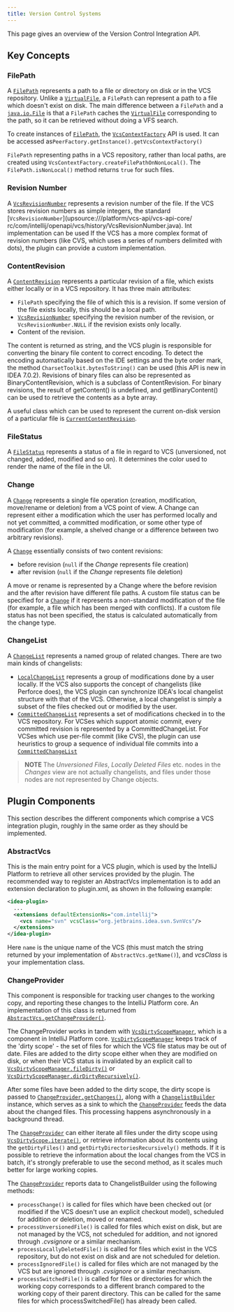 ```yaml
---
title: Version Control Systems
---
```

<!-- Copyright 2000-2020 JetBrains s.r.o. and other contributors. Use of this source code is governed by the Apache 2.0 license that can be found in the LICENSE file. -->

This page gives an overview of the Version Control Integration API.

## Key Concepts

### FilePath

A [`FilePath`](upsource:///platform/platform-api/src/com/intellij/openapi/vcs/FilePath.java) represents a path to a file or directory on disk or in the VCS repository.
Unlike a [`VirtualFile`](upsource:///platform/core-api/src/com/intellij/openapi/vfs/VirtualFile.java), a `FilePath` can represent a path to a file which doesn't exist on disk.
The main difference between a `FilePath` and a [`java.io.File`](https://docs.oracle.com/javase/8/docs/api/java/io/File.html) is that a `FilePath` caches the [`VirtualFile`](upsource:///platform/core-api/src/com/intellij/openapi/vfs/VirtualFile.java) corresponding to the path, so it can be retrieved without doing a VFS search.

To create instances of [`FilePath`](upsource:///platform/platform-api/src/com/intellij/openapi/vcs/FilePath.java), the [`VcsContextFactory`](upsource:///platform/vcs-api/src/com/intellij/openapi/vcs/actions/VcsContextFactory.java) API is used.
It can be accessed as`PeerFactory.getInstance().getVcsContextFactory()`

`FilePath` representing paths in a VCS repository, rather than local paths, are created using
`VcsContextFactory.createFilePathOnNonLocal()`. The `FilePath.isNonLocal()` method returns `true` for such files.

### Revision Number

A [`VcsRevisionNumber`](upsource:///platform/vcs-api/vcs-api-core/src/com/intellij/openapi/vcs/history/VcsRevisionNumber.java) represents a revision number of the file.
If the VCS stores revision numbers as simple integers, the standard [`VcsRevisionNumber`](upsource:///platform/vcs-api/vcs-api-core/ rc/com/intellij/openapi/vcs/history/VcsRevisionNumber.java). Int implementation can be used 
If the VCS has a more complex format of revision numbers (like CVS, which uses a series of numbers delimited with dots), the plugin can provide a custom implementation.

### ContentRevision

A [`ContentRevision`](upsource:///platform/vcs-api/vcs-api-core/src/com/intellij/openapi/vcs/changes/ContentRevision.java) represents a particular revision of a file, which exists either locally or in a VCS repository.
It has three main attributes:

* `FilePath` specifying the file of which this is a revision. If some version of the file exists locally, this should be a local path.
* [`VcsRevisionNumber`](upsource:///platform/vcs-api/vcs-api-core/src/com/intellij/openapi/vcs/history/VcsRevisionNumber.java) specifying the revision number of the revision, or `VcsRevisionNumber.NULL` if the revision exists only locally.
* Content of the revision.

The content is returned as string, and the VCS plugin is responsible for converting the binary file content to correct encoding.
To detect the encoding automatically based on the IDE settings and the byte order mark, the method `CharsetToolkit.bytesToString()` can be used (this API is new in IDEA 7.0.2).
Revisions of binary files can also be represented as BinaryContentRevision, which is a subclass of ContentRevision.
For binary revisions, the result of getContent() is undefined, and getBinaryContent() can be used to retrieve the contents as a byte array.

A useful class which can be used to represent the current on-disk version of a particular file is [`CurrentContentRevision`](upsource:///platform/vcs-api/src/com/intellij/openapi/vcs/changes/CurrentContentRevision.java).

### FileStatus

A [`FileStatus`](upsource:///platform/editor-ui-api/src/com/intellij/openapi/vcs/FileStatus.java) represents a status of a file in regard to VCS (unversioned, not changed, added, modified and so on).
It determines the color used to render the name of the file in the UI.

### Change

A [`Change`](upsource:///platform/vcs-api/vcs-api-core/src/com/intellij/openapi/vcs/changes/Change.java) represents a single file operation (creation, modification, move/rename or deletion) from a VCS point of view.
A Change can represent either a modification which the user has performed locally and not yet committed, a committed modification, or some other type of modification (for example, a shelved change or a difference between two arbitrary revisions).

A [`Change`](upsource:///platform/vcs-api/vcs-api-core/src/com/intellij/openapi/vcs/changes/Change.java) essentially consists of two content revisions:

* before revision (`null` if the *Change* represents file creation)
* after revision (`null` if the *Change* represents file deletion)

A move or rename is represented by a Change where the before revision and the after revision have different file paths.
A custom file status can be specified for a [`Change`](upsource:///platform/vcs-api/vcs-api-core/src/com/intellij/openapi/vcs/changes/Change.java) if it represents a non-standard modification of the file (for example, a file which has been merged with conflicts).
If a custom file status has not been specified, the status is calculated automatically from the change type.

### ChangeList

A [`ChangeList`](upsource:///platform/vcs-api/src/com/intellij/openapi/vcs/changes/ChangeList.java) represents a named group of related changes.
There are two main kinds of changelists:

* [`LocalChangeList`](upsource:///platform/vcs-api/src/com/intellij/openapi/vcs/changes/LocalChangeList.java) represents a group of modifications done by a user locally.
  If the VCS also supports the concept of changelists (like Perforce does), the VCS plugin can synchronize IDEA's local changelist structure with that of the VCS.
  Otherwise, a local changelist is simply a subset of the files checked out or modified by the user.
* [`CommittedChangeList`](upsource:///platform/vcs-api/src/com/intellij/openapi/vcs/versionBrowser/CommittedChangeList.java) represents a set of modifications checked in to the VCS repository.
  For VCSes which support atomic commit, every committed revision is represented by a CommittedChangeList.
  For VCSes which use per-file commit (like CVS), the plugin can use heuristics to group a sequence of individual file commits into a
  [`CommittedChangeList`](upsource:///platform/vcs-api/src/com/intellij/openapi/vcs/versionBrowser/CommittedChangeList.java)

> **NOTE** The *Unversioned Files*, *Locally Deleted Files* etc. nodes in the *Changes* view are not actually changelists, and files under those nodes are not represented by Change objects.

## Plugin Components

This section describes the different components which comprise a VCS integration plugin, roughly in the same order as they should be implemented.

### AbstractVcs

This is the main entry point for a VCS plugin, which is used by the IntelliJ Platform to retrieve all other services provided by the plugin.
The recommended way to register an AbstractVcs implementation is to add an extension declaration to plugin.xml, as shown in the following example:

```xml
<idea-plugin>
  ...
  <extensions defaultExtensionNs="com.intellij">
    <vcs name="svn" vcsClass="org.jetbrains.idea.svn.SvnVcs"/>
  </extensions>
</idea-plugin>
```

Here `name` is the unique name of the VCS (this must match the string returned by your implementation of `AbstractVcs.getName()`), and *vcsClass* is your implementation class.

### ChangeProvider

This component is responsible for tracking user changes to the working copy, and reporting these changes to the IntelliJ Platform core.
An implementation of this class is returned from [`AbstractVcs.getChangeProvider()`](upsource:///platform/vcs-api/src/com/intellij/openapi/vcs/AbstractVcs.java).

The ChangeProvider works in tandem with [`VcsDirtyScopeManager`](upsource:///platform/vcs-api/src/com/intellij/openapi/vcs/changes/VcsDirtyScopeManager.java), which is a component in IntelliJ Platform core. [`VcsDirtyScopeManager`](upsource:///platform/vcs-api/src/com/intellij/openapi/vcs/changes/VcsDirtyScopeManager.java) keeps track of the 'dirty scope' - the set of files for which the VCS file status may be out of date.
Files are added to the dirty scope either when they are modified on disk, or when their VCS status is invalidated by an explicit call to [`VcsDirtyScopeManager.fileDirty()`](upsource:///platform/vcs-api/src/com/intellij/openapi/vcs/changes/VcsDirtyScopeManager.java) or [`VcsDirtyScopeManager.dirDirtyRecursively()`](upsource:///platform/vcs-api/src/com/intellij/openapi/vcs/changes/VcsDirtyScopeManager.java).

After some files have been added to the dirty scope, the dirty scope is passed to [`ChangeProvider.getChanges()`](upsource:///platform/vcs-api/src/com/intellij/openapi/vcs/changes/ChangeProvider.java), along with a [`ChangelistBuilder`](upsource:///platform/vcs-api/src/com/intellij/openapi/vcs/changes/ChangelistBuilder.java) instance, which serves as a sink to which the [`ChangeProvider`](upsource:///platform/vcs-api/src/com/intellij/openapi/vcs/changes/ChangeProvider.java) feeds the data about the changed files.
This processing happens asynchronously in a background thread.

The [`ChangeProvider`](upsource:///platform/vcs-api/src/com/intellij/openapi/vcs/changes/ChangeProvider.java) can either iterate all files under the dirty scope using [`VcsDirtyScope.iterate()`](upsource:///platform/vcs-api/src/com/intellij/openapi/vcs/changes/VcsDirtyScope.java), or retrieve information about its contents using the `getDirtyFiles()` and `getDirtyDirectoriesRecursively()` methods.
If it is possible to retrieve the information about the local changes from the VCS in batch, it's strongly preferable to use the second method, as it scales much better for large working copies.

The [`ChangeProvider`](upsource:///platform/vcs-api/src/com/intellij/openapi/vcs/changes/ChangeProvider.java) reports data to ChangelistBuilder using the following methods:

* `processChange()` is called for files which have been checked out (or modified if the VCS doesn't use an explicit checkout model), scheduled for addition or deletion, moved or renamed.
* `processUnversionedFile()` is called for files which exist on disk, but are not managed by the VCS, not scheduled for addition, and not ignored through *.cvsignore* or a similar mechanism.
* `processLocallyDeletedFile()` is called for files which exist in the VCS repository, but do not exist on disk and are not scheduled for deletion.
* `processIgnoredFile()` is called for files which are not managed by the VCS but are ignored through *.cvsignore* or a similar mechanism.
* `processSwitchedFile()` is called for files or directories for which the working copy corresponds to a different branch compared to the working copy of their parent directory.
  This can be called for the same files for which processSwitchedFile() has already been called.
